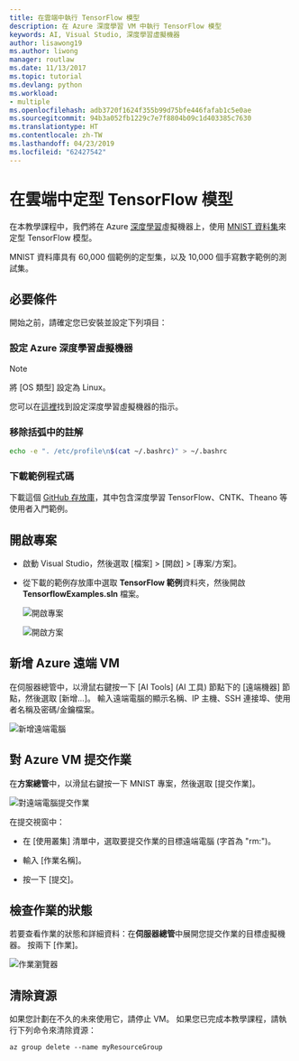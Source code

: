 ```yaml
---
title: 在雲端中執行 TensorFlow 模型
description: 在 Azure 深度學習 VM 中執行 TensorFlow 模型
keywords: AI, Visual Studio, 深度學習虛擬機器
author: lisawong19
ms.author: liwong
manager: routlaw
ms.date: 11/13/2017
ms.topic: tutorial
ms.devlang: python
ms.workload:
- multiple
ms.openlocfilehash: adb3720f1624f355b99d75bfe446fafab1c5e0ae
ms.sourcegitcommit: 94b3a052fb1229c7e7f8804b09c1d403385c7630
ms.translationtype: HT
ms.contentlocale: zh-TW
ms.lasthandoff: 04/23/2019
ms.locfileid: "62427542"
---
```

# <a name="train-a-tensorflow-model-in-the-cloud"></a>在雲端中定型 TensorFlow 模型

在本教學課程中，我們將在 Azure [深度學習](https://docs.microsoft.com/azure/machine-learning/data-science-virtual-machine/deep-learning-dsvm-overview)虛擬機器上，使用 [MNIST 資料集](http://yann.lecun.com/exdb/mnist/)來定型 TensorFlow 模型。

MNIST 資料庫具有 60,000 個範例的定型集，以及 10,000 個手寫數字範例的測試集。

## <a name="prerequisites"></a>必要條件
開始之前，請確定您已安裝並設定下列項目：

### <a name="setup-azure-deep-learning-virtual-machine"></a>設定 Azure 深度學習虛擬機器

> [!NOTE]
> 將 [OS 類型] 設定為 Linux。

您可以在[這裡](https://docs.microsoft.com/azure/machine-learning/data-science-virtual-machine/provision-deep-learning-dsvm)找到設定深度學習虛擬機器的指示。

### <a name="remove-comment-in-parens"></a>移除括弧中的註解

```bash
echo -e ". /etc/profile\n$(cat ~/.bashrc)" > ~/.bashrc
```

### <a name="download-sample-code"></a>下載範例程式碼

下載這個 [GitHub 存放庫](https://github.com/Microsoft/samples-for-ai)，其中包含深度學習 TensorFlow、CNTK、Theano 等使用者入門範例。

## <a name="open-project"></a>開啟專案

- 啟動 Visual Studio，然後選取 [檔案] > [開啟] > [專案/方案]。

- 從下載的範例存放庫中選取 **TensorFlow 範例**資料夾，然後開啟 **TensorflowExamples.sln** 檔案。

   ![開啟專案](media/tensorflow-local/open-project.png)

   ![開啟方案](media/tensorflow-local/open-solution.png)

## <a name="add-azure-remote-vm"></a>新增 Azure 遠端 VM

在伺服器總管中，以滑鼠右鍵按一下 [AI Tools] (AI 工具) 節點下的 [遠端機器] 節點，然後選取 [新增…]。 輸入遠端電腦的顯示名稱、IP 主機、SSH 連接埠、使用者名稱及密碼/金鑰檔案。

![新增遠端電腦](media/tensorflow-vm/add-remote-vm.png)

## <a name="submit-job-to-azure-vm"></a>對 Azure VM 提交作業
在**方案總管**中，以滑鼠右鍵按一下 MNIST 專案，然後選取 [提交作業]。

![對遠端電腦提交作業](media/tensorflow-vm/job-submission.png)

在提交視窗中：

- 在 [使用叢集] 清單中，選取要提交作業的目標遠端電腦 (字首為 "rm:")。

- 輸入 [作業名稱]。

- 按一下 [提交]。

## <a name="check-status-of-job"></a>檢查作業的狀態
若要查看作業的狀態和詳細資料：在**伺服器總管**中展開您提交作業的目標虛擬機器。 按兩下 [作業]。

![作業瀏覽器](media/tensorflow-vm/job-browser.png)

## <a name="clean-up-resources"></a>清除資源

如果您計劃在不久的未來使用它，請停止 VM。 如果您已完成本教學課程，請執行下列命令來清除資源：

```azurecli-interactive
az group delete --name myResourceGroup
```
